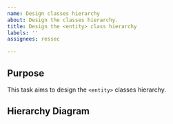 ```yaml
---
name: Design classes hierarchy
about: Design the classes hierarchy.
title: Design the <entity> class hierarchy
labels: ''
assignees: ressec

---
```


## Purpose

This task aims to design the `<entity>` classes hierarchy.

## Hierarchy Diagram
